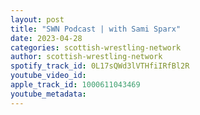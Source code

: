 ```yaml
---
layout: post
title: "SWN Podcast | with Sami Sparx"
date: 2023-04-28
categories: scottish-wrestling-network
author: scottish-wrestling-network
spotify_track_id: 0L17sQWd3lVTHfiIRfBl2R
youtube_video_id: 
apple_track_id: 1000611043469
youtube_metadata: 
---
```

